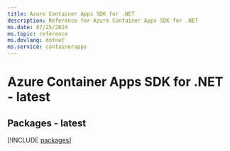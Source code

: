 ```yaml
---
title: Azure Container Apps SDK for .NET
description: Reference for Azure Container Apps SDK for .NET
ms.date: 07/25/2024
ms.topic: reference
ms.devlang: dotnet
ms.service: containerapps
---
```

# Azure Container Apps SDK for .NET - latest
## Packages - latest
[!INCLUDE [packages](container-apps-index.md)]